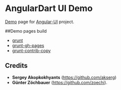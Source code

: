 AngularDart UI Demo
====================

[Demo](http://akserg.github.io/angular.dart.ui.demo/index.html) page for [Angular-UI](https://github.com/akserg/angular.dart.ui) project.

##Demo pages build

- [grunt](https://github.com/gruntjs/grunt)
- [grunt-gh-pages](https://github.com/tschaub/grunt-gh-pages)
- [grunt-contrib-copy](https://github.com/gruntjs/grunt-contrib-copy)


## Credits

- **Sergey Akopkokhyants** (https://github.com/akserg)
- **Günter Zöchbauer** (https://github.com/zoechi).

